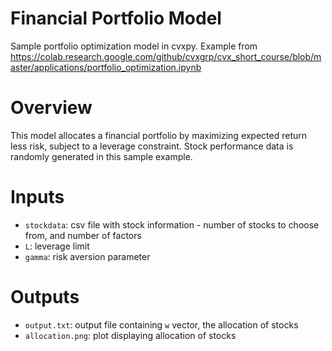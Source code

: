 # Financial Portfolio Model
Sample portfolio optimization model in cvxpy. Example from https://colab.research.google.com/github/cvxgrp/cvx_short_course/blob/master/applications/portfolio_optimization.ipynb

# Overview

This model allocates a financial portfolio by maximizing expected return less risk, subject to a leverage constraint. Stock performance data is randomly generated in this sample example.

# Inputs

* `stockdata`: csv file with stock information - number of stocks to choose from, and number of factors
* `L`: leverage limit
* `gamma`: risk aversion parameter


# Outputs

* `output.txt`: output file containing `w` vector, the allocation of stocks
* `allocation.png`: plot displaying allocation of stocks
